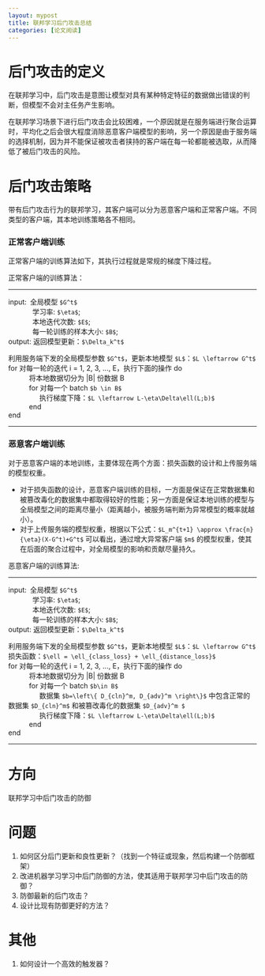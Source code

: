 ```yaml
---
layout: mypost
title: 联邦学习后门攻击总结
categories: [论文阅读]
---
```


# 后门攻击的定义

在联邦学习中，后门攻击是意图让模型对具有某种特定特征的数据做出错误的判断，但模型不会对主任务产生影响。

在联邦学习场景下进行后门攻击会比较困难，一个原因就是在服务端进行聚合运算时，平均化之后会很大程度消除恶意客户端模型的影响，另一个原因是由于服务端的选择机制，因为并不能保证被攻击者挟持的客户端在每一轮都能被选取，从而降低了被后门攻击的风险。

# 后门攻击策略

带有后门攻击行为的联邦学习，其客户端可以分为恶意客户端和正常客户端。不同类型的客户端，其本地训练策略各不相同。

### 正常客户端训练

正常客户端的训练算法如下，其执行过程就是常规的梯度下降过程。

正常客户端的训练算法：

---

input:&ensp;全局模型 `$G^t$`  
&ensp;&ensp;&ensp;&ensp;&ensp;&ensp;&ensp;学习率: `$\eta$`;  
&ensp;&ensp;&ensp;&ensp;&ensp;&ensp;&ensp;本地迭代次数: `$E$`;  
&ensp;&ensp;&ensp;&ensp;&ensp;&ensp;&ensp;每一轮训练的样本大小: `$B$`;  
output: 返回模型更新：`$\Delta_k^t$`

利用服务端下发的全局模型参数 `$G^t$`，更新本地模型 `$L$`：`$L \leftarrow G^t$`  
for 对每一轮的迭代 i = 1, 2, 3, ..., E，执行下面的操作 do  
&ensp;&ensp;&ensp;&ensp;&ensp;&ensp;将本地数据切分为 |B| 份数据 B  
&ensp;&ensp;&ensp;&ensp;&ensp;&ensp;for 对每一个 batch `$b \in B$`  
&ensp;&ensp;&ensp;&ensp;&ensp;&ensp;&ensp;&ensp;&ensp;执行梯度下降：`$L \leftarrow L-\eta\Delta\ell(L;b)$`  
&ensp;&ensp;&ensp;&ensp;&ensp;&ensp;end  
end  

---

### 恶意客户端训练

对于恶意客户端的本地训练，主要体现在两个方面：损失函数的设计和上传服务端的模型权重。

+  对于损失函数的设计，恶意客户端训练的目标，一方面是保证在正常数据集和被篡改毒化的数据集中都取得较好的性能；另一方面是保证本地训练的模型与全局模型之间的距离尽量小（距离越小，被服务端判断为异常模型的概率就越小）。 
+  对于上传服务端的模型权重，根据以下公式：`$L_m^{t+1} \approx \frac{n}{\eta}(X-G^t)+G^t$` 可以看出，通过增大异常客户端 `$m$` 的模型权重，使其在后面的聚合过程中，对全局模型的影响和贡献尽量持久。

恶意客户端的训练算法:

---

input:&ensp;全局模型 `$G^t$`  
&ensp;&ensp;&ensp;&ensp;&ensp;&ensp;&ensp;学习率: `$\eta$`;  
&ensp;&ensp;&ensp;&ensp;&ensp;&ensp;&ensp;本地迭代次数: `$E$`;  
&ensp;&ensp;&ensp;&ensp;&ensp;&ensp;&ensp;每一轮训练的样本大小: `$B$`;  
output: 返回模型更新：`$\Delta_k^t$`

利用服务端下发的全局模型参数 `$G^t$`，更新本地模型 `$L$`：`$L \leftarrow G^t$`  
损失函数：`$\ell = \ell_{class_loss} + \ell_{distance_loss}$`  
for 对每一轮的迭代 i = 1, 2, 3, ..., E，执行下面的操作 do  
&ensp;&ensp;&ensp;&ensp;&ensp;&ensp;将本地数据切分为 |B| 份数据 B  
&ensp;&ensp;&ensp;&ensp;&ensp;&ensp;for 对每一个 batch `$b\in B$`  
&ensp;&ensp;&ensp;&ensp;&ensp;&ensp;&ensp;&ensp;&ensp;数据集 `$b=\left\{ D_{cln}^m, D_{adv}^m \right\}$` 中包含正常的数据集 `$D_{cln}^m$` 和被篡改毒化的数据集 `$D_{adv}^m $`  
&ensp;&ensp;&ensp;&ensp;&ensp;&ensp;&ensp;&ensp;&ensp;执行梯度下降：`$L \leftarrow L-\eta\Delta\ell(L;b)$`  
&ensp;&ensp;&ensp;&ensp;&ensp;&ensp;end  
end  

---

# 方向

联邦学习中后门攻击的防御

# 问题

1. 如何区分后门更新和良性更新？（找到一个特征或现象，然后构建一个防御框架）
2. 改进机器学习学习中后门防御的方法，使其适用于联邦学习中后门攻击的防御？
3. 防御最新的后门攻击？
4. 设计比现有防御更好的方法？

# 其他

1. 如何设计一个高效的触发器？